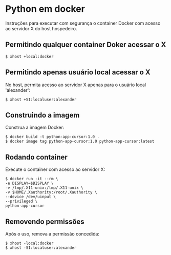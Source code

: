 # Python em docker 
Instruções para executar com segurança o container Docker com acesso ao servidor X do host hospedeiro.

## Permitindo qualquer container Doker acessar o X
~~~shell
$ xhost +local:docker
~~~

## Permitindo apenas usuário local acessar o X
No host, permita acesso ao servidor X apenas para o usuário local 'alexander':
~~~shell
$ xhost +SI:localuser:alexander 
~~~

## Construindo a imagem
Construa a imagem Docker:
~~~Shell
$ docker build -t python-app-cursor:1.0 .
$ docker image tag python-app-cursor:1.0 python-app-cursor:latest
~~~

## Rodando container
Execute o container com acesso ao servidor X:
~~~Shell
$ docker run -it --rm \
-e DISPLAY=$DISPLAY \
-v /tmp/.X11-unix:/tmp/.X11-unix \
-v $HOME/.Xauthority:/root/.Xauthority \
--device /dev/uinput \
--privileged \
python-app-cursor
~~~

## Removendo permissões
Após o uso, remova a permissão concedida:
~~~shell
$ xhost -local:docker
$ xhost -SI:localuser:alexander
~~~

